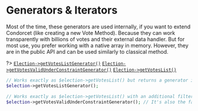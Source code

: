 # Generators & Iterators

Most of the time, these generators are used internally, if you want to extend Condorcet (like creating a new Vote Method). Because they can work transparently with billions of votes and their external data handler.
But for most use, you prefer working with a native array in memory. However, they are in the public API and can be used similarly to classical method.

?> [`Election->getVotesListGenerator()`](/Docs/ApiReferences/Election%20Class/public%20Election--ction::getVotesListGenerator) 
[`Election->getVotesValidUnderConstraintGenerator()`](/Docs/ApiReferences/Vote%20Class/public%20Vote--getVotesValidUnderConstraintGenerator) 
[`Election->getVotesList()`](/Docs/ApiReferences/Election%20Class/public%20Election--ction::getVotesList) 
```php
// Works exactly as $election->getVotesList() but returns a generator instead. Provide the same objects and logic.
$election->getVotesListGenerator(); 

// Works exactly as $election->getVotesList() with an additional filter of invalid votes under constraints. It's returning a generator instead. Provide the same objects and logic.
$election->getVotesValidUnderConstraintGenerator(); // It's also the favorite method for voting method modules implementation.
```